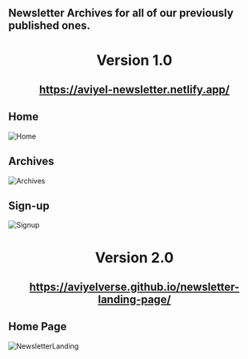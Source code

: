 ## Newsletter Archives for all of our previously published ones.

<h1 align="center">
Version 1.0
</h1>

<h2 align="center">
<a href="https://aviyel-newsletter.netlify.app/">https://aviyel-newsletter.netlify.app/</a>
</h2>

## Home

![Home](https://user-images.githubusercontent.com/37651620/150638516-1021e434-36e4-4eec-88e3-e4e3a2cc6640.png)

## Archives

![Archives](https://user-images.githubusercontent.com/37651620/150638524-d9f34b14-e6b9-4fca-8ea4-514e10bcb52e.png)

## Sign-up

![Signup](https://user-images.githubusercontent.com/37651620/150638528-0c41acad-51d7-4ba0-b138-0922a29af255.png)

<h1 align="center">
Version 2.0
</h1>

<h2 align="center">
<a href="https://aviyelverse.github.io/newsletter-landing-page/">https://aviyelverse.github.io/newsletter-landing-page/</a>
</h2>

## Home Page

![NewsletterLanding](https://user-images.githubusercontent.com/37651620/150766613-0c3c5957-6e79-4336-9cfe-1663705d0a57.png)
